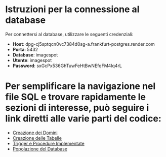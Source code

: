 # Istruzioni per la connessione al database
Per connettersi al database, utilizzare le seguenti credenziali:

- **Host**: dpg-cj5sptqcn0vc7384d0sg-a.frankfurt-postgres.render.com
- **Porta**: 5432
- **Database**: imagespot
- **Utente**: imagespot
- **Password**: sxGcPx536GhTuwFeHtBwNEfqFM4lq4rL

# Per semplificare la navigazione nel file SQL e trovare rapidamente le sezioni di interesse, può seguire i link diretti alle varie parti del codice:

- [Creazione dei Domini](https://github.com/Gabriele-Maione/imagespot/blob/master/BD/scripts/CreazioneDatabase.sql#L3)
- [Creazione delle Tabelle](https://github.com/Gabriele-Maione/imagespot/blob/master/BD/scripts/CreazioneDatabase.sql#L14)
- [Trigger e Procedure Implementate](https://github.com/Gabriele-Maione/imagespot/blob/master/BD/scripts/CreazioneDatabase.sql#L190)
- [Popolazione del Database](https://github.com/Gabriele-Maione/imagespot/blob/master/BD/scripts/CreazioneDatabase.sql#L368)
